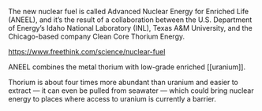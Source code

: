 The new nuclear fuel is called Advanced Nuclear Energy for Enriched Life (ANEEL), and it’s the result of a collaboration between the U.S. Department of Energy’s Idaho National Laboratory (INL), Texas A&M University, and the Chicago-based company Clean Core Thorium Energy.

https://www.freethink.com/science/nuclear-fuel

ANEEL combines the metal thorium with low-grade enriched [[uranium]].

Thorium is about four times more abundant than uranium and easier to extract — it can even be pulled from seawater — which could bring nuclear energy to places where access to uranium is currently a barrier.